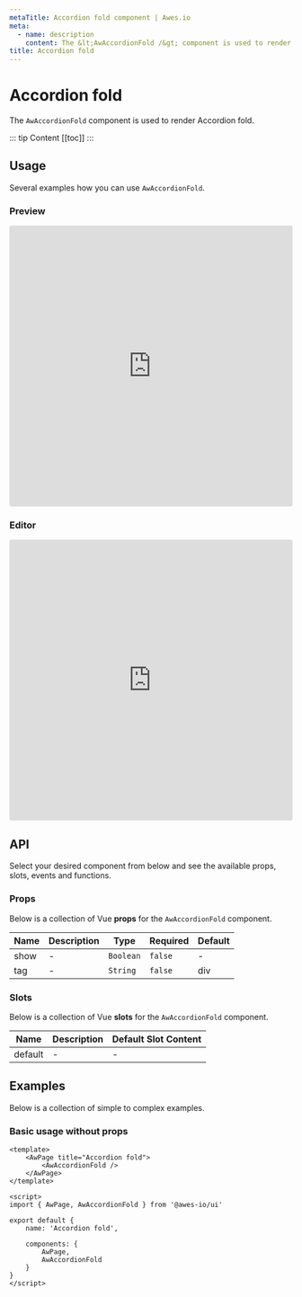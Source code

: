 ```yaml
---
metaTitle: Accordion fold сomponent | Awes.io
meta:
  - name: description
    content: The &lt;AwAccordionFold /&gt; component is used to render Accordion fold - UI Vue component for Awes.io.
title: Accordion fold
---
```

# Accordion fold

The `AwAccordionFold` component is used to render Accordion fold.

::: tip Content
[[toc]]
:::

## Usage
Several examples how you can use `AwAccordionFold`.

### Preview
<iframe
     src='https://codesandbox.io/embed/github/awes-io/client/tree/master/examples/basic-ui?autoresize=1&fontsize=14&hidenavigation=1&initialpath=%2Faw-accordion-fold&module=%2Fpages%2Faw-accordion-fold.vue&theme=dark&view=preview'
     style='width:100%; height:500px; border:0; border-radius: 4px; overflow:hidden;'
     title='basic-ui'
     allow='geolocation; microphone; camera; midi; vr; accelerometer; gyroscope; payment; ambient-light-sensor; encrypted-media; usb'
     sandbox='allow-modals allow-forms allow-popups allow-scripts allow-same-origin'
   ></iframe>

### Editor
<iframe
     src='https://codesandbox.io/embed/github/awes-io/client/tree/master/examples/basic-ui?autoresize=1&fontsize=14&hidenavigation=1&initialpath=%2Faw-accordion-fold&module=%2Fpages%2Faw-accordion-fold.vue&theme=dark&view=editor'
     style='width:100%; height:500px; border:0; border-radius: 4px; overflow:hidden;'
     title='basic-ui'
     allow='geolocation; microphone; camera; midi; vr; accelerometer; gyroscope; payment; ambient-light-sensor; encrypted-media; usb'
     sandbox='allow-modals allow-forms allow-popups allow-scripts allow-same-origin'
   ></iframe>

## API
Select your desired component from below and see the available props, slots, events and functions.

### Props
Below is a collection of Vue **props** for the `AwAccordionFold` component.
<!-- @vuese:AwAccordionFold:props:start -->
|Name|Description|Type|Required|Default|
|---|---|---|---|---|
|show|-|`Boolean`|`false`|-|
|tag|-|`String`|`false`|div|

<!-- @vuese:AwAccordionFold:props:end -->





### Slots
Below is a collection of Vue **slots** for the `AwAccordionFold` component.
<!-- @vuese:AwAccordionFold:slots:start -->
|Name|Description|Default Slot Content|
|---|---|---|
|default|-|-|

<!-- @vuese:AwAccordionFold:slots:end -->






## Examples
Below is a collection of simple to complex examples.

### Basic usage without props
```vue
<template>
    <AwPage title="Accordion fold">
        <AwAccordionFold />
    </AwPage>
</template>

<script>
import { AwPage, AwAccordionFold } from '@awes-io/ui'

export default {
    name: 'Accordion fold',

    components: {
        AwPage,
        AwAccordionFold
    }
}
</script>

```
